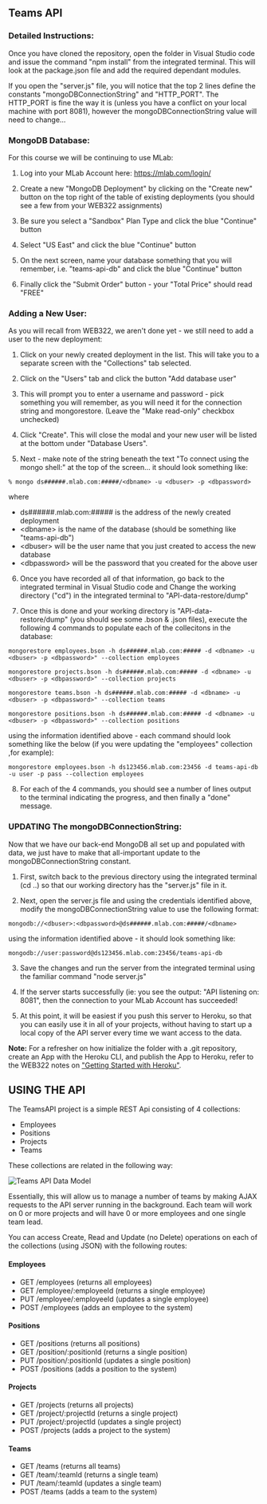 ## Teams API

<h3>Detailed Instructions:</h3>

Once you have cloned the repository, open the folder in Visual Studio code and issue the command "npm install" from the integrated terminal.  This will look at the package.json file and add the required dependant modules.

If you open the "server.js" file, you will notice that the top 2 lines define the constants "mongoDBConnectionString" and "HTTP_PORT".  The HTTP_PORT is fine the way it is (unless you have a conflict on your local machine with port 8081), however the mongoDBConnectionString value will need to change...

### MongoDB Database:

For this course we will be continuing to use MLab:

1. Log into your MLab Account here: https://mlab.com/login/

2. Create a new "MongoDB Deployment" by clicking on the "Create new" button on the top right of the table of existing deployments (you should see a few from your WEB322 assignments)

3. Be sure you select a "Sandbox" Plan Type and click the blue "Continue" button

4. Select "US East" and click the blue "Continue" button

5. On the next screen, name your database something that you will remember, i.e. "teams-api-db" and click the blue "Continue" button

6. Finally click the "Submit Order" button - your "Total Price" should read "FREE"

### Adding a New User:

As you will recall from WEB322, we aren't done yet - we still need to add a user to the new deployment:

1. Click on your newly created deployment in the list. This will take you to a separate screen with the "Collections" tab selected.

2. Click on the "Users" tab and click the button "Add database user"

3. This will prompt you to enter a username and password - pick something you will remember, as you will need it for the connection string and mongorestore.  (Leave the "Make read-only" checkbox unchecked)

4. Click "Create".  This will close the modal and your new user will be listed at the bottom under "Database Users".

5. Next - make note of the string beneath the text "To connect using the mongo shell:" at the top of the screen... it should look something like:

`% mongo ds######.mlab.com:#####/<dbname> -u <dbuser> -p <dbpassword>`

where 
	
* ds######.mlab.com:##### is the address of the newly created deployment
* &lt;dbname&gt; is the name of the database (should be something like "teams-api-db")
* &lt;dbuser&gt; will be the user name that you just created to access the new database
* &lt;dbpassword&gt; will be the password that you created for the above user

6. Once you have recorded all of that information, go back to the integrated terminal in Visual Studio code and Change the working directory ("cd") in the integrated terminal to "API-data-restore/dump" 

7. Once this is done and your working directory is "API-data-restore/dump" (you should see some .bson & .json files), execute the following 4 commands to populate each of the collecitons in the database:

`mongorestore employees.bson -h ds######.mlab.com:##### -d <dbname> -u <dbuser> -p <dbpassword>" --collection employees`

`mongorestore projects.bson -h ds######.mlab.com:##### -d <dbname> -u <dbuser> -p <dbpassword>" --collection projects`

`mongorestore teams.bson -h ds######.mlab.com:##### -d <dbname> -u <dbuser> -p <dbpassword>" --collection teams`

`mongorestore positions.bson -h ds######.mlab.com:##### -d <dbname> -u <dbuser> -p <dbpassword>" --collection positions`

using the information identified above - each command should look something like the below (if you were updating the "employees" collection ,for example): 

`mongorestore employees.bson -h ds123456.mlab.com:23456 -d teams-api-db -u user -p pass --collection employees`

8. For each of the 4 commands, you should see a number of lines output to the terminal indicating the progress, and then finally a "done" message.

### UPDATING The mongoDBConnectionString:

Now that we have our back-end MongoDB all set up and populated with data, we just have to make that all-important update to the mongoDBConnectionString constant.

1. First, switch back to the previous directory using the integrated terminal (cd ..) so that our working directory has the "server.js" file in it.

2. Next, open the server.js file and using the credentials identified above, modify the mongoDBConnectionString value to use the following format:

`mongodb://<dbuser>:<dbpassword>@ds######.mlab.com:#####/<dbname>`

using the information identified above - it should look something like: 

`mongodb://user:password@ds123456.mlab.com:23456/teams-api-db`

3. Save the changes and run the server from the integrated terminal using the familiar command "node server.js"

4. If the server starts successfully (ie: you see the output: "API listening on: 8081", then the connection to your MLab Account has succeeded!  

5.  At this point, it will be easiest if you push this server to Heroku, so that you can easily use it in all of your projects, without having to start up a local copy of the API server every time we want access to the data.  

**Note:** For a refresher on how initialize the folder with a .git repository, create an App with the Heroku CLI, and publish the App to Heroku, refer to the WEB322 notes on ["Getting Started with Heroku"](http://zenit.senecac.on.ca/~patrick.crawford/index.php/web322/course-notes/getting-started-with-heroku).

## USING THE API

The TeamsAPI project is a simple REST Api consisting of 4 collections:

* Employees
* Positions
* Projects
* Teams

These collections are related in the following way:

![Teams API Data Model](https://cdn.rawgit.com/sictweb/resources/2f4fa285/teams-api-model-2.png)

Essentially, this will allow us to manage a number of teams by making AJAX requests to the API server running in the background.  Each team will work on 0 or more projects and will have 0 or more employees and one single team lead.

You can access Create, Read and Update (no Delete) operations on each of the collections (using JSON) with the following routes:

#### Employees

* GET /employees (returns all employees)
* GET /employee/:employeeId (returns a single employee)
* PUT /employee/:employeeId (updates a single employee)
* POST /employees (adds an employee to the system)

#### Positions

* GET /positions (returns all positions)
* GET /position/:positionId (returns a single position)
* PUT /position/:positionId (updates a single position)
* POST /positions (adds a position to the system)

#### Projects

* GET /projects (returns all projects)
* GET /project/:projectId (returns a single project)
* PUT /project/:projectId (updates a single project)
* POST /projects (adds a project to the system)

#### Teams

* GET /teams (returns all teams)
* GET /team/:teamId (returns a single team)
* PUT /team/:teamId (updates a single team)
* POST /teams (adds a team to the system)

